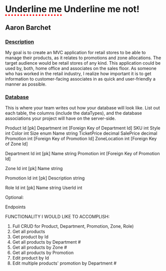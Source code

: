 <style type="text/css">

    h1 span {
        border-bottom:thick dotted #ff0000;
      }

  </style>
<h1><span>Underline me</span> Underline me not!</h1>

<h2>Aaron Barchet</h2>

<h3><u>Description</u></h3>

<p>My goal is to create an MVC application for retail stores to be able to manage their products, as it relates to promotions and zone allocations. The target audience would be retail stores of any kind. This application could be used by, both, home office and associates on the sales floor. As someone who has worked in the retail industry, I realize how important it is to get information to customer-facing associates in as quick and user-friendly a manner as possible.</p>

<h3><u>Database</u></h3>
<p>This is where your team writes out how your database will look like. List out each table, the columns (include the dataTypes), and the database associations your project will have on the server-side.</p>

Product
Id [pk]
Department int [Foreign Key of Department Id]
SKU int
Style int
Color int
Size enum
Name string
TicketPrice decimal
SalePrice decimal
Promotion int [Foreign Key of Promotion Id]
ZoneLocation int [Foreign Key of Zone Id]


Department
Id int [pk]
Name string
Promotion int [Foreign Key of Promotion Id]

Zone
Id int [pk]
Name string

Promotion
Id int [pk]
Description string

Role
Id int [pk]
Name string
UserId int




Optional:


Endpoints

FUNCTIONALITY I WOULD LIKE TO ACCOMPLISH:

1.	Full CRUD for Product, Department, Promotion, Zone, Role)
2.	Get all products 
3.	Get product by Id
4.	Get all products by Department #
5.	Get all products by Zone #
6.	Get all products by Promotion
7.	Edit product by Id
8.	Edit multiple products' promotion by Department #
